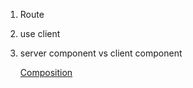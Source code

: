 1. Route
2. use client
3. server component vs client component

   [Composition ](https://nextjs.org/docs/app/building-your-application/rendering/composition-patterns)
